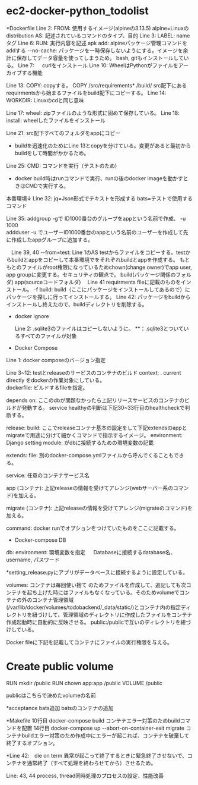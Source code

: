 # ec2-docker-python_todolist
*Dockerfile
Line 2:
   FROM: 使用するイメージ(alpineの3.13.5) alpine=Linuxのdistribution
   AS: 記述されているコマンドのタイプ、目的
Line 3: 
   LABEL: nameタグ
Line 6:
   RUN: 実行内容を記述
   apk add: alpineパッケージ管理コマンドをaddする
   --no-cache: パッケージを一時保存しないようにする。イメージを余計に保存してデータ容量を使ってしまうため。
   bash, gitもインストールしている。
Line 7: 
　 curlをインストール
Line 10:
   WheelはPythonがファイルをアーカイブする機能

Line 13:
   COPY: copyする。
   COPY /src/requirements* /build/
   src配下にあるrequirmentsから始まるファイルをbuild配下にコピーする。
Line 14:   
   WORKDIR: Linuxのcdと同じ意味

Line 17:
   wheel: zipファイルのような形式に固めて保存している。
Line 18:
   install: wheelしたファイルをインストール

Line 21:
   src配下すべてのフォルダをappにコピー
* buildを迅速化のためにLine 13とcopyを分けている。変更があると最初からbuildをして時間がかかるため。

 Line 25: 
    CMD: コマンドを実行（テストのため)
* docker build時はrunコマンドで実行、runの後のdocker imageを動かすときはCMDで実行する。

本番環境↓
  Line 32:
     jq=Json形式でテキストを形成する
     bats=テストで使用するコマンド

  Line 35:
     addgroup -gで ID1000番台のグループをappという名前で作成、
     -u 1000   
     addduser -u でユーザーID1000番台のappという名前のユーザーを作成して先に作成したappグループに追加する。

   
　Line 39, 40
     --from=test: Line 1のAS testからファイルをコピーする。testからbuildとappをコピーして本番環境でをそれぞれbuildとappを作成する。
     もともとのファイルがroot権限になっているためchown(change owner)でapp user, app groupに変更する。セキュリティの観点で。
     build(パッケージ関係のフォルダ)
     app(sourceコードフォルダ)
　Line 41
     requirments fileに記載のものをインストール。
     -f build: build（ここにパッケージをインストールしてあるので）にパッケージを探しに行ってインストールする。
  Line 42:
     パッケージをbuildからインストールし終えたので、buildディレクトリを削除する。


* docker ignore
  
  Line 2:
     .sqlite3のファイルはコピーしないように。
     **：.sqlite3とついているすべてのファイルが対象

* Docker Compose 

Line 1: 
   docker composeのバージョン指定

Line 3~12:
   testとreleaseのサービスのコンテナのビルド
context: .   current directly をdockerの作業対象にしている。   
dockerfile: ビルドするfileを指定。


depends on:  ここのdbが問題なかったら上記リリースサービスのコンテナのビルドが発動する。
     service healthyの判断は下記30~33行目のhealthcheckで判断する。

release:
  build: ここでreleaseコンテナ基本の設定をして下記extendsのappとmigrateで用途に分けて細かくコマンドで指示するイメージ。 
  environment: 
       Django setting module:  がdbに接続するための環境変数の記載
      

extends: 
   file:  別のdocker-compose.ymlファイルから呼んでくることもできる。


   service: 任意のコンテナサービス名

app (コンテナ): 上記releaseの情報を受けてアレンジ(webサーバー系のコマンド)を加える。

migrate (コンテナ): 上記releaseの情報を受けてアレンジ(migrateのコマンド)を加える。

command: 
      docker runでオプションをつけていたものをここに記載する。

* Docker-compose DB

db: 
  environment: 
       環境変数を指定
　      Databaseに接続するdatabase名、username, パスワード
   
   
   *setting_release.pyにアプリがデータベースに接続するように設定している。

   volumes: コンテナは毎回使い捨て のためファイルを作成して、追記しても次コンテナを起ち上げた時にはファイルもなくなっている。そのためvolumeでコンテナの外のコンテナ管理領域(/var/lib/docker/volumes/todobackend/_data/static/)とコンテナ内の指定ディレクトリを紐づけして、管理領域のディレクトリに作成したファイルをコンテナ作成起動時に自動的に反映させる。
public:/publicで互いのディレクトリを紐づけしている。

Docker fileに下記を記載してコンテナにファイルの実行権限を与える。
# Create public volume
RUN mkdir /public
RUN chown app:app /public
VOLUME /public

   publicはこちらで決めたvolumeの名前

*acceptance bats追加
batsのコンテナの追加     

*Makefile
10行目 docker-compose build
コンテナエラー対策のためbuildコマンドを配置
14行目 docker-compose up --abort-on-container-exit migrate
コンテナbuildエラー対策のため作成中にエラーが起これば、コンテナを破棄して終了するオプション。

*Line 42:　die on term
異常が起こって終了するときに緊急終了させないで、コンテナを通常終了（すべて処理を終わらせてから）させるため。

Line: 43, 44
process, thread同時処理のプロセスの設定、性能改善